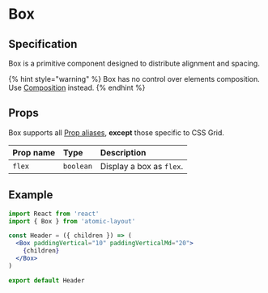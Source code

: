 # Box

## Specification

Box is a primitive component designed to distribute alignment and spacing.

{% hint style="warning" %}
Box has no control over elements composition. Use [Composition](composition.md) instead.
{% endhint %}

## Props

Box supports all [Prop aliases](../fundamentals/prop-aliases.md), **except** those specific to CSS Grid.

| Prop name | Type | Description |
| :--- | :--- | :--- |
| `flex` | `boolean` | Display a box as `flex`. |

## Example

```jsx
import React from 'react'
import { Box } from 'atomic-layout'

const Header = ({ children }) => (
  <Box paddingVertical="10" paddingVerticalMd="20">
    {children}
  </Box>
)

export default Header
```




